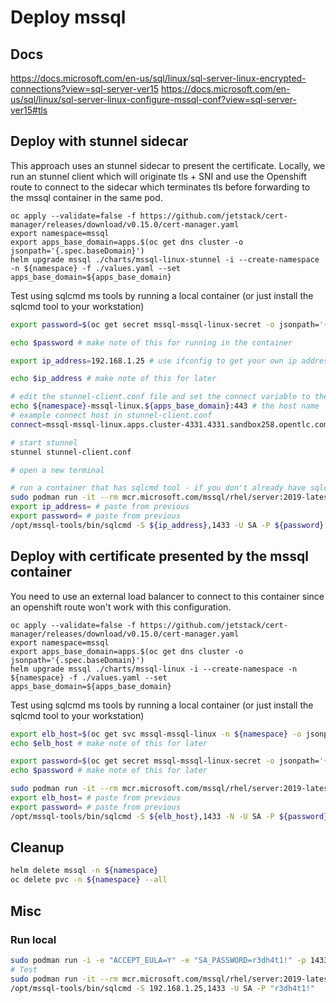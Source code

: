 # Deploy mssql

## Docs

<https://docs.microsoft.com/en-us/sql/linux/sql-server-linux-encrypted-connections?view=sql-server-ver15>
<https://docs.microsoft.com/en-us/sql/linux/sql-server-linux-configure-mssql-conf?view=sql-server-ver15#tls>

## Deploy with stunnel sidecar

This approach uses an stunnel sidecar to present the certificate. Locally, we run an stunnel client which will originate tls + SNI and use the Openshift route to connect to the sidecar which terminates tls before forwarding to the mssql container in the same pod.

```shell
oc apply --validate=false -f https://github.com/jetstack/cert-manager/releases/download/v0.15.0/cert-manager.yaml
export namespace=mssql
export apps_base_domain=apps.$(oc get dns cluster -o jsonpath='{.spec.baseDomain}')
helm upgrade mssql ./charts/mssql-linux-stunnel -i --create-namespace -n ${namespace} -f ./values.yaml --set apps_base_domain=${apps_base_domain}
```

Test using sqlcmd ms tools by running a local container (or just install the sqlcmd tool to your workstation)

```sh
export password=$(oc get secret mssql-mssql-linux-secret -o jsonpath='{.data.sapassword}' | base64 -d)

echo $password # make note of this for running in the container

export ip_address=192.168.1.25 # use ifconfig to get your own ip address assigned to your machine

echo $ip_address # make note of this for later

# edit the stunnel-client.conf file and set the connect variable to the openshift route host
echo ${namespace}-mssql-linux.${apps_base_domain}:443 # the host name
# example connect host in stunnel-client.conf
connect=mssql-mssql-linux.apps.cluster-4331.4331.sandbox258.opentlc.com:443

# start stunnel
stunnel stunnel-client.conf

# open a new terminal

# run a container that has sqlcmd tool - if you don't already have sqlcmd tool installed on your workstation
sudo podman run -it --rm mcr.microsoft.com/mssql/rhel/server:2019-latest "bash"
export ip_address= # paste from previous
export password= # paste from previous
/opt/mssql-tools/bin/sqlcmd -S ${ip_address},1433 -U SA -P ${password}
```

## Deploy with certificate presented by the mssql container

You need to use an external load balancer to connect to this container since an openshift route won't work with this configuration.

```shell
oc apply --validate=false -f https://github.com/jetstack/cert-manager/releases/download/v0.15.0/cert-manager.yaml
export namespace=mssql
export apps_base_domain=apps.$(oc get dns cluster -o jsonpath='{.spec.baseDomain}')
helm upgrade mssql ./charts/mssql-linux -i --create-namespace -n ${namespace} -f ./values.yaml --set apps_base_domain=${apps_base_domain}
```

Test using sqlcmd ms tools by running a local container (or just install the sqlcmd tool to your workstation)

```sh
export elb_host=$(oc get svc mssql-mssql-linux -n ${namespace} -o jsonpath='{.status.loadBalancer.ingress[0].hostname}')
echo $elb_host # make note of this for later

export password=$(oc get secret mssql-mssql-linux-secret -o jsonpath='{.data.sapassword}' | base64 -d)
echo $password # make note of this for later

sudo podman run -it --rm mcr.microsoft.com/mssql/rhel/server:2019-latest "bash"
export elb_host= # paste from previous
export password= # paste from previous
/opt/mssql-tools/bin/sqlcmd -S ${elb_host},1433 -N -U SA -P ${password} -C
```

## Cleanup

```sh
helm delete mssql -n ${namespace}
oc delete pvc -n ${namespace} --all
```

## Misc

### Run local

```sh
sudo podman run -i -e "ACCEPT_EULA=Y" -e "SA_PASSWORD=r3dh4t1!" -p 1433:1433 --name sql1 -h sql1 -i --rm mcr.microsoft.com/mssql/rhel/server:2019-latest
# Test
sudo podman run -it --rm mcr.microsoft.com/mssql/rhel/server:2019-latest "bash"
/opt/mssql-tools/bin/sqlcmd -S 192.168.1.25,1433 -U SA -P "r3dh4t1!"
```
